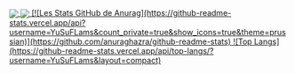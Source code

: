 

<a href="https://github.com/aliBenhenia?tab=repositories">
  <img align="center" src="https://github-readme-stats.vercel.app/api/top-langs/?username=aliBenhenia&theme=dark"/>
</a>


<a href="https://github.com/aliBenhenia?tab=repositories">
 <img align="center" src="https://github-readme-stats.vercel.app/api?username=aliBenhenia&line_height=40&show_icons=true&theme=dark">
 [![Les Stats GitHub de Anurag](https://github-readme-stats.vercel.app/api?username=YuSuFLams&count_private=true&show_icons=true&theme=prussian)](https://github.com/anuraghazra/github-readme-stats) ![Top Langs](https://github-readme-stats.vercel.app/api/top-langs/?username=YuSuFLams&layout=compact)

